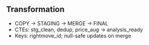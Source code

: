 ## Transformation

- COPY -> STAGING -> MERGE -> FINAL
- CTEs: stg_clean, dedup, price_aug → analysis_ready
- Keys: rightmove_id; null-safe updates on merge


